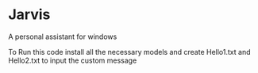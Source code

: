 # Jarvis
A personal assistant for windows


To Run this code install all the necessary models and create Hello1.txt and Hello2.txt to input the custom message
